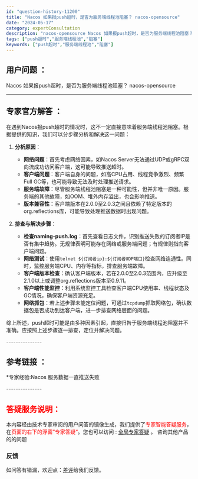 ```yaml
---
id: "question-history-11200"
title: "Nacos 如果报push超时，是否为服务端线程池阻塞？ nacos-opensource"
date: "2024-05-17"
category: expertConsultation
description: "nacos-opensource Nacos 如果报push超时，是否为服务端线程池阻塞？"
tags: ["push超时","服务端线程池","阻塞"]
keywords: ["push超时","服务端线程池","阻塞"]
---
```


## 用户问题 ： 
 Nacos 如果报push超时，是否为服务端线程池阻塞？ nacos-opensource 

---------------
## 专家官方解答 ：

在遇到Nacos报push超时的情况时，这不一定直接意味着服务端线程池阻塞。根据提供的知识，我们可以分步骤分析和解决这一问题：

1. **分析原因**：
   - **网络问题**：首先考虑网络因素，如Nacos Server无法通过UDP或gRPC双向流成功访问客户端，这可能导致推送超时。
   - **客户端问题**：客户端自身的问题，如高CPU占用、线程竞争激烈、频繁Full GC等，也可能导致无法及时处理推送请求。
   - **服务端故障**：尽管服务端线程池阻塞是一种可能性，但并非唯一原因。服务端的其他故障，如OOM、堆外内存溢出，也会影响推送。
   - **版本兼容性**：客户端版本在2.0.0至2.0.3之间且依赖了特定版本的org.reflections库，可能导致处理推送数据时出现问题。

2. **排查与解决步骤**：
   - **检查naming-push.log**：首先查看日志文件，识别推送失败的订阅者IP是否有集中趋势。无规律表明可能存在网络或服务端问题；有规律则指向客户端问题。
   - **网络测试**：使用`telnet ${订阅者ip}:${订阅者UDP端口}`检查网络连通性。同时，监控服务端CPU、内存等指标，排查服务端故障。
   - **客户端版本检查**：确认客户端版本，若在2.0.0至2.0.3范围内，应升级至2.1.0以上或调整org.reflections版本至0.9.11。
   - **客户端性能监控**：利用系统监控工具检查客户端CPU使用率、线程状态及GC情况，确保客户端资源充足。
   - **网络抓包**：若上述步骤未能定位问题，可通过`tcpdump`抓取网络包，确认数据包是否成功到达客户端，进一步排查网络层面的问题。

综上所述，push超时可能是由多种因素引起，直接归咎于服务端线程池阻塞并不准确。应按照上述步骤逐一排查，定位并解决问题。


<font color="#949494">---------------</font> 


## 参考链接 ：

*专家经验:Nacos 服务数据一直推送失败 


 <font color="#949494">---------------</font> 
 


## <font color="#FF0000">答疑服务说明：</font> 

本内容经由技术专家审阅的用户问答的镜像生成，我们提供了<font color="#FF0000">专家智能答疑服务</font>，在<font color="#FF0000">页面的右下的浮窗”专家答疑“</font>。您也可以访问 : [全局专家答疑](https://opensource.alibaba.com/chatBot) 。 咨询其他产品的的问题

### 反馈
如问答有错漏，欢迎点：[差评](https://ai.nacos.io/user/feedbackByEnhancerGradePOJOID?enhancerGradePOJOId=13739)给我们反馈。
